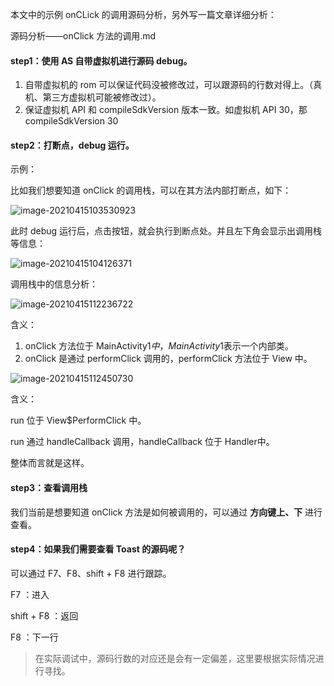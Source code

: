 本文中的示例 onCLick 的调用源码分析，另外写一篇文章详细分析：

源码分析——onClick 方法的调用.md



#### step1：使用 AS **自带虚拟机**进行源码 debug。

1. 自带虚拟机的 rom 可以保证代码没被修改过，可以跟源码的行数对得上。（真机、第三方虚拟机可能被修改过）。
2. 保证虚拟机 API 和 compileSdkVersion 版本一致。如虚拟机 API 30，那 compileSdkVersion 30

#### step2：打断点，debug 运行。

示例：

比如我们想要知道 onClick 的调用栈，可以在其方法内部打断点，如下：

![image-20210415103530923](C:\Users\NJCS\AppData\Roaming\Typora\typora-user-images\image-20210415103530923.png)

此时 debug 运行后，点击按钮，就会执行到断点处。并且左下角会显示出调用栈等信息：

![image-20210415104126371](C:\Users\NJCS\AppData\Roaming\Typora\typora-user-images\image-20210415104126371.png)

调用栈中的信息分析：

![image-20210415112236722](C:\Users\NJCS\AppData\Roaming\Typora\typora-user-images\image-20210415112236722.png)

含义：

1. onClick 方法位于 MainActivity$1 中，MainActivity$1表示一个内部类。
2. onClick 是通过 performClick 调用的，performClick 方法位于 View 中。

![image-20210415112450730](C:\Users\NJCS\AppData\Roaming\Typora\typora-user-images\image-20210415112450730.png)

含义：

run 位于 View$PerformClick 中。

run 通过 handleCallback 调用，handleCallback 位于 Handler中。

整体而言就是这样。

#### step3：查看调用栈

我们当前是想要知道 onClick 方法是如何被调用的，可以通过 **方向键上、下** 进行查看。

#### step4：如果我们需要查看 Toast 的源码呢？

可以通过 F7、F8、shift + F8 进行跟踪。

F7 ：进入

shift + F8 ：返回

F8 ：下一行



> 在实际调试中，源码行数的对应还是会有一定偏差，这里要根据实际情况进行寻找。

